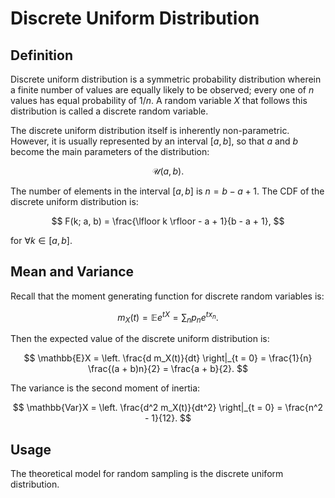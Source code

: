 # Discrete Uniform Distribution

## Definition

Discrete uniform distribution is a symmetric probability distribution wherein a finite number of values are equally likely to be observed; every one of $n$ values has equal probability of $1 / n$. A random variable $X$ that follows this distribution is called a discrete random variable.

The discrete uniform distribution itself is inherently non-parametric. However, it is usually represented by an interval $\left[a, b \right]$, so that $a$ and $b$ become the main parameters of the distribution:

$$
\mathcal{U}(a, b).
$$

The number of elements in the interval $\left[a, b \right]$ is $n = b - a + 1$. The CDF of the discrete uniform distribution is:

$$
F(k; a, b) = \frac{\lfloor k \rfloor - a + 1}{b - a + 1},
$$

for $\forall k \in \left[a, b \right]$.

## Mean and Variance

Recall that the moment generating function for discrete random variables is:

$$
m_X(t) = \mathbb{E}e^{tX} = \sum_n p_n e^{t x_n}.
$$

Then the expected value of the discrete uniform distribution is:

$$
\mathbb{E}X = \left. \frac{d m_X(t)}{dt} \right|_{t = 0} = \frac{1}{n} \frac{(a + b)n}{2} = \frac{a + b}{2}.
$$

The variance is the second moment of inertia:

$$
\mathbb{Var}X = \left. \frac{d^2 m_X(t)}{dt^2} \right|_{t = 0} = \frac{n^2 - 1}{12}.
$$

## Usage

The theoretical model for random sampling is the discrete uniform distribution.
